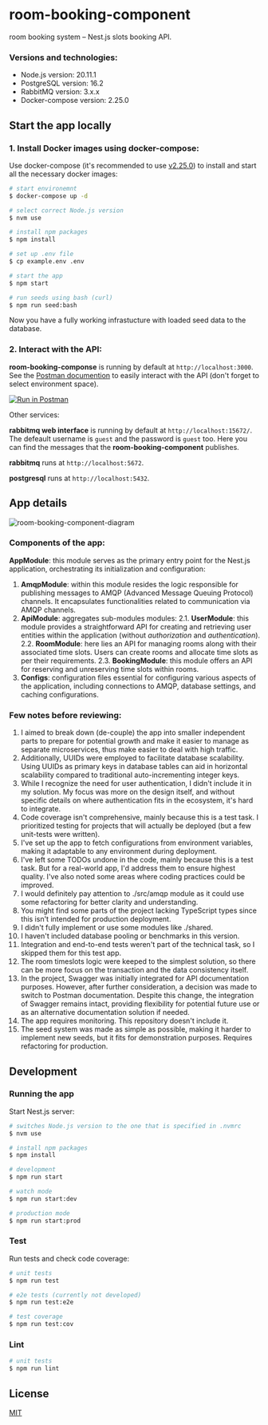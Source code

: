 
# room-booking-component

room booking system – Nest.js slots booking API.
### Versions and technologies:
* Node.js version: 20.11.1
* PostgreSQL version: 16.2
* RabbitMQ version: 3.x.x
* Docker-compose version: 2.25.0

## Start the app locally

### 1. Install Docker images using docker-compose:

Use docker-compose (it's recommended to use [v2.25.0](https://github.com/docker/compose/releases/tag/v2.25.0)) to install and start all the necessary docker images:
```bash
# start environemnt
$ docker-compose up -d

# select correct Node.js version
$ nvm use

# install npm packages
$ npm install

# set up .env file
$ cp example.env .env

# start the app
$ npm start

# run seeds using bash (curl)
$ npm run seed:bash
```

Now you have a fully working infrastucture with loaded seed data to the database.

### 2. Interact with the API:
**room-booking-componse** is running by default at ```http://localhost:3000```.
See the [Postman documention](https://www.postman.com/solar-shadow-465709/workspace/room-booking-component/request/15566154-69d8bdad-3422-4877-89ec-6d3ec1c70fd4) to easily interact with the API (don't forget to select environment space).

[![Run in Postman](https://run.pstmn.io/button.svg)](https://app.getpostman.com/run-collection/15566154-8ab9e8d2-cebf-4047-afc3-d2d4fef5b81b?action=collection%2Ffork&collection-url=entityId%3D15566154-8ab9e8d2-cebf-4047-afc3-d2d4fef5b81b%26entityType%3Dcollection%26workspaceId%3D30fe5013-2743-4621-a94a-cf3080c3061c#?env%5Blocal-dev%5D=W3sia2V5IjoiYXBpVXJsIiwidmFsdWUiOiJodHRwOi8vbG9jYWxob3N0OjMwMDAiLCJlbmFibGVkIjp0cnVlLCJ0eXBlIjoiZGVmYXVsdCIsInNlc3Npb25WYWx1ZSI6Imh0dHA6Ly9sb2NhbGhvc3Q6MzAwMCIsInNlc3Npb25JbmRleCI6MH1d)

Other services:

**rabbitmq web interface** is running by default at ```http://localhost:15672/```. The defeault username is ```guest``` and the password is ```guest``` too. Here you can find the messages that the **room-booking-component** publishes.

**rabbitmq** runs at ```http://localhost:5672```.

**postgresql** runs at ```http://localhost:5432```.

## App details
![room-booking-component-diagram](https://github.com/RobertWhip/room-booking-component/assets/22663206/6fe8d95b-0f83-4bfd-8535-30ce71bfabd8)

### Components of the app:
**AppModule**: this module serves as the primary entry point for the Nest.js application, orchestrating its initialization and configuration:
1. **AmqpModule**: within this module resides the logic responsible for publishing messages to AMQP (Advanced Message Queuing Protocol) channels. It encapsulates functionalities related to communication via AMQP channels.
2. **ApiModule**: aggregates sub-modules modules:
	2.1. **UserModule**: this module provides a straightforward API for creating and retrieving user entities within the application (without *authorization* and *authentication*).
	2.2. **RoomModule**: here lies an API for managing rooms along with their associated time slots. Users can create rooms and allocate time slots as per their requirements.
	2.3. **BookingModule**: this module offers an API for reserving and unreserving time slots within rooms.
3. **Configs**: configuration files essential for configuring various aspects of the application, including connections to AMQP, database settings, and caching configurations.

### Few notes before reviewing:
1. I aimed to break down (de-couple) the app into smaller independent parts to prepare for potential growth and make it easier to manage as separate microservices, thus make easier to deal with high traffic.
2. Additionally, UUIDs were employed to facilitate database scalability. Using UUIDs as primary keys in database tables can aid in horizontal scalability compared to traditional auto-incrementing integer keys.
3. While I recognize the need for user authentication, I didn't include it in my solution. My focus was more on the design itself, and without specific details on where authentication fits in the ecosystem, it's hard to integrate.
4. Code coverage isn't comprehensive, mainly because this is a test task. I prioritized testing for projects that will actually be deployed (but a few unit-tests were written).
5. I've set up the app to fetch configurations from environment variables, making it adaptable to any environment during deployment.
6. I've left some TODOs undone in the code, mainly because this is a test task. But for a real-world app, I'd address them to ensure highest quality. I've also noted some areas where coding practices could be improved.
7. I would definitely pay attention to ./src/amqp module as it could use some refactoring for better clarity and understanding.
8. You might find some parts of the project lacking TypeScript types since this isn't intended for production deployment.
9. I didn't fully implement or use some modules like ./shared.
10. I haven't included database pooling or benchmarks in this version.
11. Integration and end-to-end tests weren't part of the technical task, so I skipped them for this test app.
12. The room timeslots logic were keeped to the simplest solution, so there can be more focus on the transaction and the data consistency itself.
13. In the project, Swagger was initially integrated for API documentation purposes. However, after further consideration, a decision was made to switch to Postman documentation. Despite this change, the integration of Swagger remains intact, providing flexibility for potential future use or as an alternative documentation solution if needed.
14. The app requires monitoring. This repository doesn't include it.
15. The seed system was made as simple as possible, making it harder to implement new seeds, but it fits for demonstration purposes. Requires refactoring for production.


## Development
### Running the app
Start Nest.js server:
```bash
# switches Node.js version to the one that is specified in .nvmrc
$ nvm use

# install npm packages
$ npm install

# development
$ npm run start

# watch mode
$ npm run start:dev

# production mode
$ npm run start:prod
```

### Test
Run tests and check code coverage:

```bash
# unit tests
$ npm run test

# e2e tests (currently not developed)
$ npm run test:e2e

# test coverage
$ npm run test:cov
```

### Lint

```bash
# unit tests
$ npm run lint
```

## License

[MIT](https://choosealicense.com/licenses/mit/)
